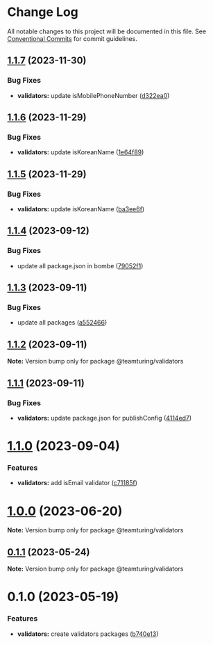 # Change Log

All notable changes to this project will be documented in this file.
See [Conventional Commits](https://conventionalcommits.org) for commit guidelines.

## [1.1.7](https://github.com/weareteamturing/bombe/compare/@teamturing/validators@1.1.6...@teamturing/validators@1.1.7) (2023-11-30)

### Bug Fixes

- **validators:** update isMobilePhoneNumber ([d322ea0](https://github.com/weareteamturing/bombe/commit/d322ea028d139236a46e2240ca1ac6b0e57b544d))

## [1.1.6](https://github.com/weareteamturing/bombe/compare/@teamturing/validators@1.1.5...@teamturing/validators@1.1.6) (2023-11-29)

### Bug Fixes

- **validators:** update isKoreanName ([1e64f89](https://github.com/weareteamturing/bombe/commit/1e64f89c01be22ae1ba1cd3bb03ff9c2c5b59e7b))

## [1.1.5](https://github.com/weareteamturing/bombe/compare/@teamturing/validators@1.1.4...@teamturing/validators@1.1.5) (2023-11-29)

### Bug Fixes

- **validators:** update isKoreanName ([ba3ee6f](https://github.com/weareteamturing/bombe/commit/ba3ee6f9651606f2d9adb53dfa5477d5e921265f))

## [1.1.4](https://github.com/weareteamturing/bombe/compare/@teamturing/validators@1.1.3...@teamturing/validators@1.1.4) (2023-09-12)

### Bug Fixes

- update all package.json in bombe ([79052f1](https://github.com/weareteamturing/bombe/commit/79052f13406a1bd8baf4660b475755835bda8daf))

## [1.1.3](https://github.com/weareteamturing/bombe/compare/@teamturing/validators@1.1.2...@teamturing/validators@1.1.3) (2023-09-11)

### Bug Fixes

- update all packages ([a552466](https://github.com/weareteamturing/bombe/commit/a552466e5d12adb1b3b7ead61817aa7f94ea762c))

## [1.1.2](https://github.com/weareteamturing/bombe/compare/@teamturing/validators@1.1.1...@teamturing/validators@1.1.2) (2023-09-11)

**Note:** Version bump only for package @teamturing/validators

## [1.1.1](https://github.com/weareteamturing/bombe/compare/@teamturing/validators@1.1.0...@teamturing/validators@1.1.1) (2023-09-11)

### Bug Fixes

- **validators:** update package.json for publishConfig ([4114ed7](https://github.com/weareteamturing/bombe/commit/4114ed79a1b7b6f91d09f4857552b5fdcddf4186))

# [1.1.0](https://github.com/weareteamturing/bombe/compare/@teamturing/validators@1.0.0...@teamturing/validators@1.1.0) (2023-09-04)

### Features

- **validators:** add isEmail validator ([c71185f](https://github.com/weareteamturing/bombe/commit/c71185fa0261bf8be0306882cb9ba4dc4950d088))

# [1.0.0](https://github.com/weareteamturing/bombe/compare/@teamturing/validators@0.1.1...@teamturing/validators@1.0.0) (2023-06-20)

**Note:** Version bump only for package @teamturing/validators

## [0.1.1](https://github.com/weareteamturing/bombe/compare/@teamturing/validators@0.1.0...@teamturing/validators@0.1.1) (2023-05-24)

**Note:** Version bump only for package @teamturing/validators

# 0.1.0 (2023-05-19)

### Features

- **validators:** create validators packages ([b740e13](https://github.com/weareteamturing/bombe/commit/b740e13d6e4e225f51b38898bc15f421a88236de))
